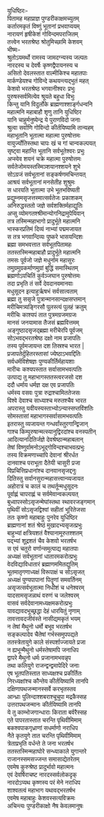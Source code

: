 युधिष्ठिरः-   
पितामह महाप्राज्ञ पुण्डरीकाक्षमच्युतम्  
कर्तारमकृतं विष्णुं भूतानां प्रभवाप्ययम्  
नारायणं हृषीकेशं गोविन्दमपराजितम्  
तत्त्वेन भरतश्रेष्ठ श्रोतुमिच्छामि केशवम्  
भीष्मः-  
श्रुतोऽयमर्थो रामस्य जामदग्न्यस्य जल्पतः  
नारदस्य च देवर्षेः कृष्णद्वैपायनस्य च  
असितो देवलस्तात वाल्मीकिश्च महातपाः  
मार्कण्डेयश्च गोविन्दे कथयन्त्यद्भुतं महत्  
केशवो भरतश्रेष्ठ भगवानीश्वरः प्रभुः  
पुरुषस्सर्वमित्येव श्रूयते बहुधा विभुः  
किन्तु यानि विदुर्लोके ब्राह्मणाश्शार्ङ्गधन्वनि  
महात्मनि महाबाहौ शृणु तानि युधिष्ठिर  
यानि चाहुर्मनुष्येन्द्र ये पुराणविदो जनाः  
श्रुत्वा सर्वाणि गोविन्दो कीर्तयिष्यामि तान्यहम्  
महाभूतानि भूतात्मा महात्मा पुरुषोत्तमः  
वायुर्ज्योतिस्तथा चापः खं च गां चान्वकल्पयत्  
सृष्ट्वा महान्ति भूतानि सर्वभूतेश्वरः प्रभुः  
अप्स्वेव शयनं चक्रे महात्मा पुरुषोत्तमः  
सर्वतेजोमयस्तस्मिञ्शयानश्शयने शुभे  
सोऽग्रजं सर्वभूतानां सङ्कर्षणमचिन्तयत्  
आश्रयं सर्वभूतानां मनसेतीह शुश्रुमः  
स धारयति भूतात्मा उभे भूतभविष्यती  
प्रद्युम्नमसृजत्तस्मात्सर्वतेजः प्रकाशकम्  
अनिरुद्धस्ततो जज्ञे सर्वशक्तिर्महाद्युतिः  
अप्सु व्योमगतश्श्रीमान्योगनिद्रामुपेयिवान्  
तत्र तस्मिन्महाभागो प्रादुर्भूते महात्मनि  
भास्करप्रतिमं दिव्यं नाभ्यां पद्ममजायत  
स तत्र भगवान्दिव्यः पुष्करे भासयन्दिशः  
ब्रह्मा समभवत्तात सर्वभूतपितामहः  
ततस्तस्मिन्महाबाहौ प्रादुर्भूते महात्मनि  
तमसः पूर्वजो जज्ञे मधुर्नाम महासुरः  
तमुग्रमुग्रकर्माणमुग्रां बुद्धिं समास्थितम्  
ब्रह्मणोऽपचितिं कुर्वञ्जघान पुरुषोत्तमः  
तदा प्रभृति तं सर्वे देवदानवमानवाः  
मधुसूदन इत्याहुर्ऋषभं सर्वसात्वताम्  
ब्रह्मा तु ससृजे पुत्रान्मानसान्दक्षसप्तमान्  
मरीचिमत्र्यङ्गिरसौ पुलस्त्यं पुलहं क्रतुम्  
मरीचिः काश्यपं तात पुत्रमग्रजमग्रजः  
मानसं जनयामास तैजसं ब्रह्मवित्तमम्  
अङ्गुष्ठादसृजद्ब्रह्मा मरीचेरपि पूर्वजम्  
सोऽभवद्भरतश्रेष्ठ दक्षो नाम प्रजापतिः  
तस्य पूर्वमजायन्त दश तिस्रश्च भारत |  
प्रजापतेर्दुहितरस्तासां ज्येष्ठाऽभवद्दितिः  
सर्वधर्मविशेषज्ञः पुण्यकीर्तिर्महायशाः  
मारीचः कश्यपस्तात सर्वासामभवत्पतिः  
उत्पाद्य तु महाभागस्ततस्त्वरजसो दश  
ददौ धर्माय धर्मज्ञ दक्ष एव प्रजापतिः  
धर्मस्य वसवः पुत्रा रुद्राश्चामिततेजसः  
विश्वे देवाश्च साध्याश्च मरुतश्चैव भारत  
अपरास्तु यवीयस्यस्ताभ्योऽन्यास्सप्तविंशतिः  
सोमस्तासां महाभागस्सर्वासामभवत्पतिः  
इतरास्तु व्यजायन्त गन्धर्वांस्तुरगान्द्विजान्  
गाश्च किम्पुरुषान्मत्स्यानुद्विरदांश्च वनस्पतीन्  
आदित्यानदितिर्जज्ञे देवश्रेष्ठान्महाबलान्  
तेषां विष्णुर्वामनोऽभूद्गोविन्दश्चाभवत्प्रभुः  
तस्य विक्रमणाच्चापि देवानां श्रीरर्धत  
दानवाश्च पराभूता दैतेयी चासुरी प्रजा  
विप्रचित्तिप्रधानांश्च दानवानसृजद्दनुः  
दितिस्तु सर्वानसुरान्महासत्त्वान्व्यजायत  
अहोरात्रं च कालं च तथर्तून्मधुसूदनः  
पूर्वाह्णं चापराह्णं च सर्वमेवान्वकल्पयत्  
बुध्वापस्सोऽसृजन्मेघांस्तथा स्थावरजङ्गमान्  
पृथिवीं सोऽसृजद्विश्वां सहीतां भूरितेजसा  
ततः कृष्णो महाबाहुः पुनरेव युधिष्ठिर  
ब्राह्मणानां शतं श्रेष्ठं मुखादभ्यसृजत्प्रभुः  
बाहुभ्यां क्षत्रियशतं वैश्यानामूरुतश्शतम्  
पद्भ्यां शूद्रशतं चैव केशवो भरतर्षभ  
स एवं चतुरो वर्णान्समुत्पाद्य महातपाः  
अध्यक्षं सर्वभूतानां धातारमकरोत्प्रभुः  
वेदविद्याविधातारं ब्रह्माणममितद्युतिम्  
भूतमातृगणाध्यक्षं विरूपाक्षं च सोऽसृजत्  
अध्यक्षं पुण्यपापानां पितॄणां समवर्तिनम्  
असृजत्सर्वभूतात्मा निधीशं च धनेश्वरम्  
यादसामसृजन्नाथं वरुणं च जलेश्वरम्  
वासवं सर्वदेवानामध्यक्षमकरोत्प्रभुः  
यावद्यावदभूच्छ्रद्धा देहं धारयितुं नृणाम्  
तावत्तावदजीवंस्ते नासीद्यमकृतं भयम्  
न तेषां मैथुनो धर्मो बभूव भरतर्षभ  
सङ्कल्पादेव चैतेषां गर्भस्समुपपद्यते  
ततस्त्रेतायुगे काले संस्पर्शाज्जायते प्रजा  
न ह्यभून्मैथुनो धर्मस्तेषामपि जनाधिप  
द्वापरे मैथुनो धर्मः प्रजानामभवन्नृप  
तथा कलियुगे राजन्द्वन्द्वमापेदिरे जनाः  
एष भूतपतिस्तात साध्यक्षश्च प्रकीर्तितः  
निरध्यक्षांश्च कौन्तेय कीर्तयिष्यामि तानपि  
दक्षिणापथजन्मानस्सर्वे करभृतस्तव  
आन्ध्राः पुलिन्दाश्शबराश्चूचुपा मद्रकैस्सह  
उत्तरापथजन्मानः कीर्तयिष्यामि तानपि  
ये तु काम्भोजगान्धाराः किराता बर्वरैस्सह  
एते पापरतास्तात चरन्ति पृथिवीमिमाम्  
बकश्वपाकगृध्राणां सधर्माणो नराधिप  
नैते कृतयुगे तात चरन्ति पृथिवीमिमाम्  
त्रेताप्रभृति वर्धन्ते ते जना भरतर्षभ  
ततस्तस्मिन्महाघोरे सन्ध्याकाले युगान्तरे  
राजानस्समसज्जन्त समासाद्येतरेतम्  
एवमेष कुरुश्रेष्ठ प्रादुर्भावो महात्मनः  
एवं देवर्षिराचष्ट नारदस्सर्वलोकदृक्  
नारदोऽप्यथ कृष्णस्य परं मेने नराधिप  
शाश्वतत्वं महाभाग यथावद्भरतर्षभ  
एवमेष महाबाहुः केशवस्सत्यविक्रमः  
अचिन्त्यः पुण्डरीकाक्षो नैष केवलमानुषः  
